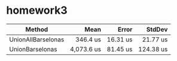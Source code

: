 # homework3
|             Method |       Mean |    Error |    StdDev |
|------------------- |-----------:|---------:|----------:|
| UnionAllBarselonas |   346.4 us | 16.31 us |  21.77 us |
|    UnionBarselonas | 4,073.6 us | 81.45 us | 124.38 us |
